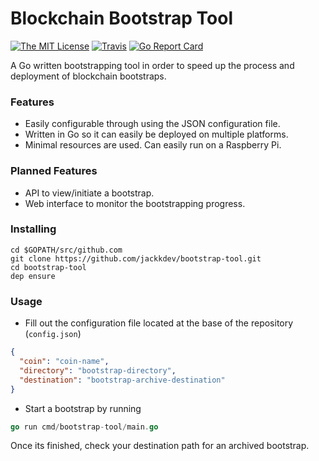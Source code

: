 # Blockchain Bootstrap Tool

[![The MIT License](https://img.shields.io/badge/license-MIT-orange.svg?style=flat-square)](http://opensource.org/licenses/MIT)
[![Travis](https://img.shields.io/travis/jackkdev/bootstrap-tool.svg?style=flat-square)](https://travis-ci.org/jackkdev/bootstrap-tool)
[![Go Report Card](https://goreportcard.com/badge/github.com/jackkdev/bootstrap-tool?style=flat-square)](https://goreportcard.com/report/github.com/jackkdev/bootstrap-tool)

A Go written bootstrapping tool in order to speed up the process and deployment of blockchain bootstraps.

### Features
* Easily configurable through using the JSON configuration file.
* Written in Go so it can easily be deployed on multiple platforms.
* Minimal resources are used. Can easily run on a Raspberry Pi.

### Planned Features
* API to view/initiate a bootstrap.
* Web interface to monitor the bootstrapping progress.

### Installing
```
cd $GOPATH/src/github.com
git clone https://github.com/jackkdev/bootstrap-tool.git
cd bootstrap-tool
dep ensure
```

### Usage
* Fill out the configuration file located at the base of the repository (`config.json`)
```json
{
  "coin": "coin-name",
  "directory": "bootstrap-directory",
  "destination": "bootstrap-archive-destination"
}
```

* Start a bootstrap by running
```go
go run cmd/bootstrap-tool/main.go
```

Once its finished, check your destination path for an archived bootstrap.